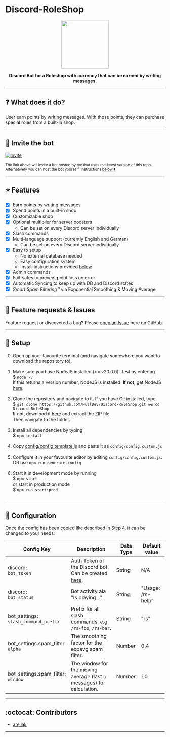 # Discord-RoleShop

<p align="center"><img height="150" width="auto" src="https://cdn.discordapp.com/avatars/1102551839674740737/3354a0eebe93a021d96e53c271b0316e.webp?size=128" /></p>
<p align="center"><b>Discord Bot for a Roleshop with currency that can be earned by writing messages.</b></p>
<hr>

## :question: What does it do?

User earn points by writing messages. With those points, they can purchase special roles from a built-in shop.

<hr>

## :satellite: Invite the bot

[![Invite](https://img.shields.io/badge/Invite-37a779?style=for-the-badge)](https://discordapp.com/oauth2/authorize?client_id=1102551839674740737&scope=bot&permissions=1099780064256)

<sub>The link above will invite a bot hosted by me that uses the latest version of this repo. <br>
Alternatively you can host the bot yourself. Instructions [below ⏬](#wrench-setup) </sub>

<hr>

## :star: Features

- [x] Earn points by writing messages
- [x] Spend points in a built-in shop
- [x] Customizable shop
- [x] Optional multiplier for server boosters
    - Can be set on every Discord server individually
- [x] Slash commands
- [x] Multi-language support (currently English and German)
    - Can be set on every Discord server individually
- [x] Easy to setup
    - No external database needed
    - Easy configuration system
    - Install instructions provided [below](#wrench-setup)
- [x] Admin commands
- [x] Fail-safes to prevent point loss on error
- [x] Automatic Syncing to keep up with DB and Discord states 
- [x] _Smart Spam Filtering™_ via Exponential Smoothing & Moving Average

<hr>

## :diamond_shape_with_a_dot_inside: Feature requests & Issues

Feature request or discovered a bug? Please [open an Issue](https://github.com/NullDev/Discord-RoleShop/issues/new/choose) here on GitHub.

<hr>

## :wrench: Setup

0. Open up your favourite terminal (and navigate somewhere you want to download the repository to). <br><br>
1. Make sure you have NodeJS installed (>= v20.0.0). Test by entering <br>
$ `node -v` <br>
If this returns a version number, NodeJS is installed. **If not**, get NodeJS <a href="https://nodejs.org/en/download/package-manager/">here</a>. <br><br>
2. Clone the repository and navigate to it. If you have Git installed, type <br>
$ `git clone https://github.com/NullDev/Discord-RoleShop.git && cd Discord-RoleShop` <br>
If not, download it <a href="https://github.com/NullDev/Discord-RoleShop/archive/master.zip">here</a> and extract the ZIP file.<br>
Then navigate to the folder.<br><br>
3. Install all dependencies by typing <br>
$ `npm install`<br><br>
4. Copy [config/config.template.js](https://github.com/NullDev/Discord-RoleShop/blob/master/config/config.template.js) and paste it as `config/config.custom.js` <br><br>
5. Configure it in your favourite editor by editing `config/config.custom.js`. OR use `npm run generate-config`<br><br>
6. Start it in development mode by running <br>
$ `npm start` <br>
or start in production mode <br>
$ `npm run start:prod` <br><br>

<hr>

## :nut_and_bolt: Configuration

Once the config has been copied like described in [Step 4](#wrench-setup), it can be changed to your needs:

| Config Key | Description | Data Type | Default value |
| ---------- | --------- | ------------------ | ------------ |
| discord: <br> `bot_token` | Auth Token of the Discord bot. Can be created [here](https://discordapp.com/developers/). | String | N/A |
| discord: <br> `bot_status` | Bot activity ala "Is playing...". | String | "Usage: /rs-help"
| bot_settings: <br> `slash_command_prefix` | Prefix for all slash commands. e.g. `/rs-foo`, `/rs-bar`. | String | "rs" |
| bot_settings.spam_filter: <br> `alpha` | The smoothing factor for the expavg spam filter. | Number | 0.4 |
| bot_settings.spam_filter: <br> `window` | The window for the moving average (last `n` messages) for calculation. | Number | 10 |

<hr>

## :octocat: Contributors

- [arellak](https://github.com/arellak)

<hr>
